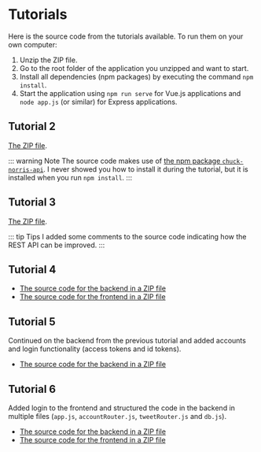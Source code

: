 <SetTitle title="Client-Server Communication 2019" />

# Tutorials
Here is the source code from the tutorials available. To run them on your own computer:

1. Unzip the ZIP file.
2. Go to the root folder of the application you unzipped and want to start.
3. Install all dependencies (npm packages) by executing the command `npm install`.
4. Start the application using `npm run serve` for Vue.js applications and `node app.js` (or similar) for Express applications.

## Tutorial 2
[The ZIP file](files/tutorial-02.zip).

::: warning Note
The source code makes use of [the npm package `chuck-norris-api`](https://www.npmjs.com/package/chuck-norris-api). I never showed you how to install it during the tutorial, but it is installed when you run `npm install`.
:::

## Tutorial 3
[The ZIP file](files/tutorial-03.zip).

::: tip Tips
I added some comments to the source code indicating how the REST API can be improved.
:::

## Tutorial 4
* [The source code for the backend in a ZIP file](files/tutorial-04-backend.zip)
* [The source code for the frontend in a ZIP file](files/tutorial-04-frontend.zip)

## Tutorial 5
Continued on the backend from the previous tutorial and added accounts and login functionality (access tokens and id tokens).

* [The source code for the backend in a ZIP file](files/tutorial-05-backend.zip)

## Tutorial 6
Added login to the frontend and structured the code in the backend in multiple files (`app.js`, `accountRouter.js`, `tweetRouter.js` and `db.js`).

* [The source code for the backend in a ZIP file](files/tutorial-06-backend.zip)
* [The source code for the frontend in a ZIP file](files/tutorial-06-frontend.zip)